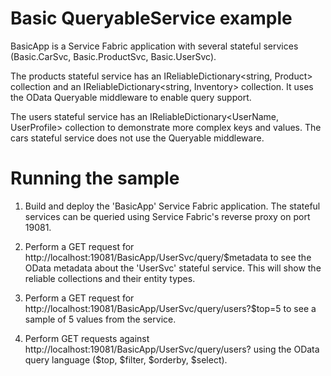 # Basic QueryableService example

BasicApp is a Service Fabric application with several stateful services (Basic.CarSvc, Basic.ProductSvc, Basic.UserSvc).

The products stateful service has an IReliableDictionary<string, Product> collection and an IReliableDictionary<string, Inventory> collection.  It uses the OData Queryable middleware to enable query support.

The users stateful service has an IReliableDictionary<UserName, UserProfile> collection to demonstrate more complex keys and values.  The cars stateful service does not use the Queryable middleware.

# Running the sample

1) Build and deploy the 'BasicApp' Service Fabric application.  The stateful services can be queried using Service Fabric's reverse proxy on port 19081.

2) Perform a GET request for http://localhost:19081/BasicApp/UserSvc/query/$metadata to see the OData metadata about the 'UserSvc' stateful service.  This will show the reliable collections and their entity types.

3) Perform a GET request for http://localhost:19081/BasicApp/UserSvc/query/users?$top=5 to see a sample of 5 values from the service.

4) Perform GET requests against http://localhost:19081/BasicApp/UserSvc/query/users?<OData-query> using the OData query language ($top, $filter, $orderby, $select).
